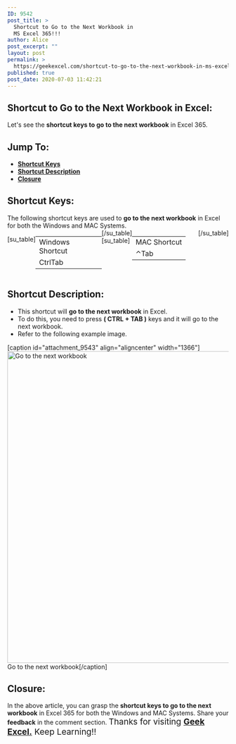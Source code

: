 ```yaml
---
ID: 9542
post_title: >
  Shortcut to Go to the Next Workbook in
  MS Excel 365!!!
author: Alice
post_excerpt: ""
layout: post
permalink: >
  https://geekexcel.com/shortcut-to-go-to-the-next-workbook-in-ms-excel-365/
published: true
post_date: 2020-07-03 11:42:21
---
```

<h2>Shortcut to Go to the Next Workbook in Excel:</h2>
Let's see the <strong>shortcut keys to go to the next workbook</strong> in Excel 365.
<h2>Jump To:</h2>
<ul>
 	<li><strong><a href="#1">Shortcut Keys</a></strong></li>
 	<li><strong><a href="#2">Shortcut Description</a></strong></li>
 	<li><strong><a href="#3">Closure</a></strong></li>
</ul>
<h2 id="1">Shortcut Keys:</h2>
The following shortcut keys are used to <strong>go to the next workbook</strong> in Excel for both the Windows and MAC Systems.
<div style="display: flex;">

[su_table]
<table>
<tbody>
<tr>
<td>Windows Shortcut</td>
</tr>
<tr>
<td style="display: flex;"><span class="key-flex"><span class="win-key" style="width: 120px;"><span class="custom-span-key">Ctrl</span></span></span><span class="key-flex"><span class="win-key"><span class="custom-span-key">Tab</span></span></span></td>
</tr>
</tbody>
</table>
[/su_table]
[su_table]
<table style="float: right;">
<tbody>
<tr>
<td>MAC Shortcut</td>
</tr>
<tr>
<td style="display: flex;"><span class="key-flex"><span class="mac-key"><span class="custom-span-key">⌃</span></span></span><span class="key-flex"><span class="mac-key"><span class="custom-span-key">Tab</span></span></span></td>
</tr>
</tbody>
</table>
[/su_table]

</div>
<h2 id="2">Shortcut Description:</h2>
<ul>
 	<li>This shortcut will <strong>go to the next workbook</strong> in Excel.</li>
 	<li>To do this, you need to press <strong>( CTRL + TAB )</strong> keys and it will go to the next workbook.</li>
 	<li>Refer to the following example image.</li>
</ul>
[caption id="attachment_9543" align="aligncenter" width="1366"]<img class="size-full wp-image-9543" src="https://geekexcel.com/wp-content/uploads/2020/07/ezgif.com-optimize-2020-07-03T112751.156.gif" alt="Go to the next workbook" width="1366" height="708" /> Go to the next workbook[/caption]
<h2 id="3">Closure:</h2>
In the above article, you can grasp the <strong>shortcut keys to go to the next workbook</strong> in Excel 365 for both the Windows and MAC Systems. Share your <strong>feedback</strong> in the comment section. <span style="font-size: 19px;">Thanks for visiting <strong><a href="https://geekexcel.com/">Geek Excel.</a></strong> Keep Learning!!</span>